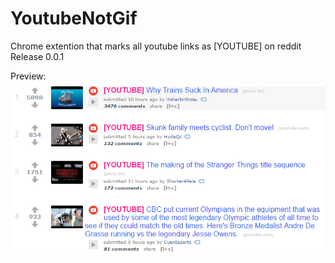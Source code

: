 # YoutubeNotGif
Chrome extention that marks all youtube links as [YOUTUBE] on reddit  Release 0.0.1

Preview:
![Preview for 0.0.1](https://github.com/kushagharahi/YoutubeNotGif/blob/master/release%200.0.1/preview.png?raw=true)
